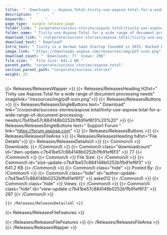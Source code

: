```yaml
---
title:  "  Downloads ---Aspose.Total-tivity-use-aspose.total-for-a-wide-range-of-document-processing-needs . " 
description:  "    . " 
keywords:  "    . " 
page_type:  single_release_page
folder_link: " corporate/success-stories/aspose.total/tivity-use-aspose.total-for-a-wide-range-of-document-processing-needs/"
folder_name: " Tivity use Aspose.Total for a wide range of document processing needs"
download_link: " /corporate/success-stories/aspose.total/tivity-use-aspose.total-for-a-wide-range-of-document-processing-needs/c7b41be57c884148b0252b1fb91ef6f3"
download_text: " Download"
Intro_text: " Tivity is a German SaaS Startup founded in 2015. Backed by a self-developed mobi..."
image_link: " https://downloads.aspose.com/resources/img/pdf-icon.png"
download_count: "  Downloads: 77  Views: 296"
file_size: "  File Size: 641.2 KB "
parent_path: "corporate/success-stories/aspose.total"
section_parent_path: "corporate/success-stories"
weight: 25 
---
```


{{< Releases/ReleasesWapper >}}
  {{< Releases/ReleasesHeading H2txt=" Tivity use Aspose.Total for a wide range of document processing needs" imagelink="/resources/img/pdf-icon.png">}}
  {{< Releases/ReleasesButtons >}}
    {{< Releases/ReleasesSingleButtons text=" Download" link="/corporate/success-stories/aspose.total/tivity-use-aspose.total-for-a-wide-range-of-document-processing-needs/c7b41be57c884148b0252b1fb91ef6f3%20%20" >}}
    {{< Releases/ReleasesSingleButtons text=" Support Forum " link="https://forum.aspose.com" >}}
  {{< Releases/ReleasesButtons >}}
  {{< Releases/ReleasesFileArea >}}
    {{< Releases/ReleasesHeading h4txt="File Details">}}
    {{< Releases/ReleasesDetailsUl >}}
            {{< Common/li  >}} Downloads: {{< /Common/li >}} 
      {{< Common/li class="downloadcount" id="dwn-update-c7b41be57c884148b0252b1fb91ef6f3" >}} 77 {{< /Common/li >}} 
      {{< Common/li  >}} File Size: {{< /Common/li >}} 
      {{< Common/li id="size-update-c7b41be57c884148b0252b1fb91ef6f3" >}} 641.2 KB {{< /Common/li >}} 
      {{< Common/li  class="hide" >}} Posted By: {{< /Common/li >}} 
      {{< Common/li class="hide" id="author-update-c7b41be57c884148b0252b1fb91ef6f3" >}} aske012 {{< /Common/li >}} 
      {{< Common/li class="hide"  >}} Views: {{< /Common/li >}} 
      {{< Common/li class="hide" id="view-update-c7b41be57c884148b0252b1fb91ef6f3" >}} 297 {{< /Common/li >}} 

    {{< /Releases/ReleasesDetailsUl >}}

  {{< Releases/ReleasesFileFeatures >}}
      
  {{< /Releases/ReleasesFileFeatures >}}
 {{< /Releases/ReleasesFileArea >}}
{{< /Releases/ReleasesWapper >}}


